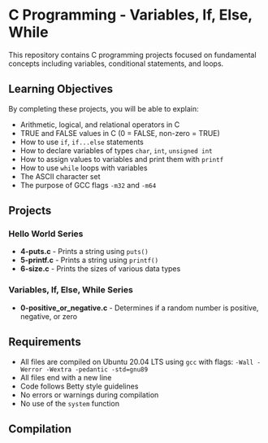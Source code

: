 # C Programming - Variables, If, Else, While

This repository contains C programming projects focused on fundamental concepts including variables, conditional statements, and loops.

## Learning Objectives

By completing these projects, you will be able to explain:

- Arithmetic, logical, and relational operators in C
- TRUE and FALSE values in C (0 = FALSE, non-zero = TRUE)
- How to use `if`, `if...else` statements
- How to declare variables of types `char`, `int`, `unsigned int`
- How to assign values to variables and print them with `printf`
- How to use `while` loops with variables
- The ASCII character set
- The purpose of GCC flags `-m32` and `-m64`

## Projects

### Hello World Series
- **4-puts.c** - Prints a string using `puts()`
- **5-printf.c** - Prints a string using `printf()`
- **6-size.c** - Prints the sizes of various data types

### Variables, If, Else, While Series
- **0-positive_or_negative.c** - Determines if a random number is positive, negative, or zero

## Requirements

- All files are compiled on Ubuntu 20.04 LTS using `gcc` with flags: `-Wall -Werror -Wextra -pedantic -std=gnu89`
- All files end with a new line
- Code follows Betty style guidelines
- No errors or warnings during compilation
- No use of the `system` function

## Compilation
